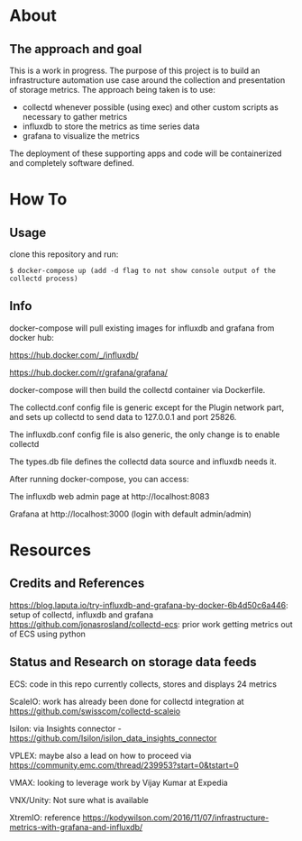 # About

## The approach and goal
This is a work in progress. The purpose of this project is to build an infrastructure automation use case around the collection and presentation of storage metrics. The approach being taken is to use:

- collectd whenever possible (using exec) and other custom scripts as necessary to gather metrics
- influxdb to store the metrics as time series data
- grafana to visualize the metrics

The deployment of these supporting apps and code will be containerized and completely software defined.


# How To

## Usage
clone this repository and run:

```
$ docker-compose up (add -d flag to not show console output of the collectd process)
```

## Info
docker-compose will pull existing images for influxdb and grafana from docker hub: 

https://hub.docker.com/_/influxdb/

https://hub.docker.com/r/grafana/grafana/

docker-compose will then build the collectd container via Dockerfile.

The collectd.conf config file is generic except for the Plugin network part, and sets up collectd to send data to 127.0.0.1 and port 25826.

The influxdb.conf config file is also generic, the only change is to enable collectd

The types.db file defines the collectd data source and influxdb needs it.

After running docker-compose, you can access:

The influxdb web admin page at http://localhost:8083

Grafana at http://localhost:3000 (login with default admin/admin)

# Resources

## Credits and References
https://blog.laputa.io/try-influxdb-and-grafana-by-docker-6b4d50c6a446: setup of collectd, influxdb and grafana
https://github.com/jonasrosland/collectd-ecs: prior work getting metrics out of ECS using python

## Status and Research on storage data feeds
ECS: code in this repo currently collects, stores and displays 24 metrics 

ScaleIO: work has already been done for collectd integration at https://github.com/swisscom/collectd-scaleio

Isilon: via Insights connector - https://github.com/Isilon/isilon_data_insights_connector

VPLEX: maybe also a lead on how to proceed via https://community.emc.com/thread/239953?start=0&tstart=0

VMAX: looking to leverage work by Vijay Kumar at Expedia

VNX/Unity: Not sure what is available

XtremIO: reference https://kodywilson.com/2016/11/07/infrastructure-metrics-with-grafana-and-influxdb/


